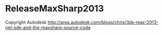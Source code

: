 # ReleaseMaxSharp2013

Copyright Autodesk
http://area.autodesk.com/blogs/chris/3ds-max-2013-net-sdk-and-the-maxsharp-source-code
